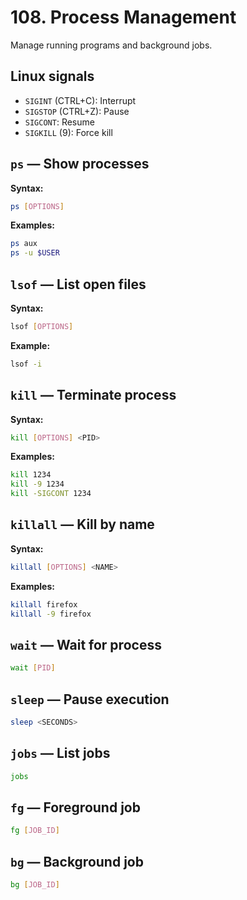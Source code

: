 # 108. Process Management

Manage running programs and background jobs.

## Linux signals

- `SIGINT` (CTRL+C): Interrupt
- `SIGSTOP` (CTRL+Z): Pause
- `SIGCONT`: Resume
- `SIGKILL` (9): Force kill

## `ps` — Show processes

**Syntax:**

```bash
ps [OPTIONS]
```

**Examples:**

```bash
ps aux
ps -u $USER
```

## `lsof` — List open files

**Syntax:**

```bash
lsof [OPTIONS]
```

**Example:**

```bash
lsof -i
```

## `kill` — Terminate process

**Syntax:**

```bash
kill [OPTIONS] <PID>
```

**Examples:**

```bash
kill 1234
kill -9 1234
kill -SIGCONT 1234
```

## `killall` — Kill by name

**Syntax:**

```bash
killall [OPTIONS] <NAME>
```

**Examples:**

```bash
killall firefox
killall -9 firefox
```

## `wait` — Wait for process

```bash
wait [PID]
```

## `sleep` — Pause execution

```bash
sleep <SECONDS>
```

## `jobs` — List jobs

```bash
jobs
```

## `fg` — Foreground job

```bash
fg [JOB_ID]
```

## `bg` — Background job

```bash
bg [JOB_ID]
```
